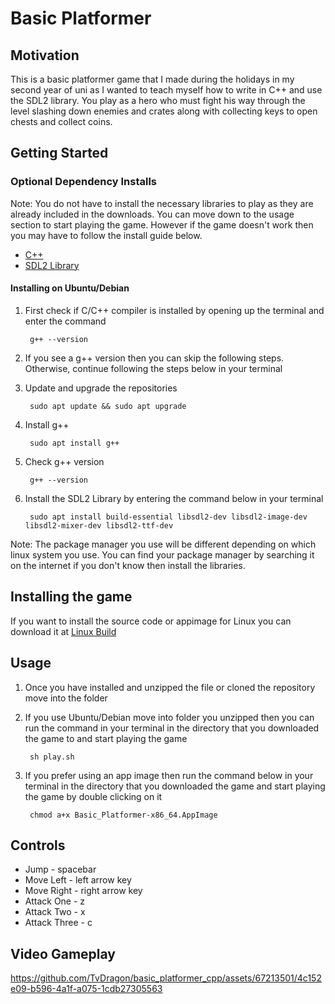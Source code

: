 # Basic Platformer
## Motivation

This is a basic platformer game that I made during the holidays in my second year of uni as I wanted to teach myself how to write in C++ and use the SDL2 library. You play as a hero who must fight his way through the level slashing down enemies and crates along with collecting keys to open chests and collect coins.

## Getting Started

### Optional Dependency Installs

Note: You do not have to install the necessary libraries to play as they are already included in the downloads. You can move down to the usage section to start playing the game. However if the game doesn't work then you may have to follow the install guide below.

- [C++](https://sourceforge.net/projects/mingw-w64/files/Toolchains%20targetting%20Win32/Personal%20Builds/mingw-builds/installer/mingw-w64-install.exe/download)
- [SDL2 Library](https://www.libsdl.org/download-2.0.php)

#### Installing on Ubuntu/Debian
1. First check if C/C++ compiler is installed by opening up the terminal and enter the command

		g++ --version

2. If you see a g++ version then you can skip the following steps. Otherwise, continue following the steps below in your terminal

3. Update and upgrade the repositories

		sudo apt update && sudo apt upgrade

4. Install g++

		sudo apt install g++

5. Check g++ version

		g++ --version

6. Install the SDL2 Library by entering the command below in your terminal

		sudo apt install build-essential libsdl2-dev libsdl2-image-dev libsdl2-mixer-dev libsdl2-ttf-dev

Note: The package manager you use will be different depending on which linux system you use. You can find your package manager by searching it on the internet if you don't know then install the libraries.

## Installing the game
If you want to install the source code or appimage for Linux you can download it at [Linux Build](https://github.com/TvDragon/basic_platformer_cpp/releases/tag/Linux)

## Usage

1. Once you have installed and unzipped the file or cloned the repository move into the folder

2. If you use Ubuntu/Debian move into folder you unzipped then you can run the command in your terminal in the directory that you downloaded the game to and start playing the game

		sh play.sh

3. If you prefer using an app image then run the command below in your terminal in the directory that you downloaded the game and start playing the game by double clicking on it

		chmod a+x Basic_Platformer-x86_64.AppImage

## Controls

- Jump - spacebar
- Move Left - left arrow key
- Move Right - right arrow key
- Attack One - z
- Attack Two - x
- Attack Three - c

## Video Gameplay

https://github.com/TvDragon/basic_platformer_cpp/assets/67213501/4c152e09-b596-4a1f-a075-1cdb27305563
